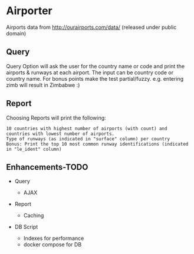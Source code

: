 # Airporter #

Airports data from http://ourairports.com/data/ (released under public domain)


## Query ##
Query Option will ask the user for the country name or code and print the airports & runways at each airport.
The input can be country code or country name. For bonus points make the test partial/fuzzy. e.g. entering zimb will result in Zimbabwe :)

## Report ##
Choosing Reports will print the following:

    10 countries with highest number of airports (with count) and countries with lowest number of airports.
    Type of runways (as indicated in "surface" column) per country
    Bonus: Print the top 10 most common runway identifications (indicated in "le_ident" column)


## Enhancements-TODO ##

 * Query
    * AJAX

 * Report
    * Caching

 * DB Script
    * Indexes for performance
    * docker compose for DB
